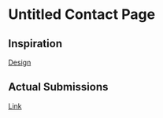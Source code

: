 # Untitled Contact Page

## Inspiration

[Design](https://dribbble.com/shots/20082214-Contact-page-Untitled-UI)

## Actual Submissions

[Link](https://docs.google.com/spreadsheets/d/e/2PACX-1vQmHmrl0S_iIn8xBh8PZh-wvEBPqd_JHuUkPuYLrp2MSSYoVZeu8lbzq0Heif4qEDYX8PZmwUKuQxJk/pubhtml?gid=715194774&single=true)
